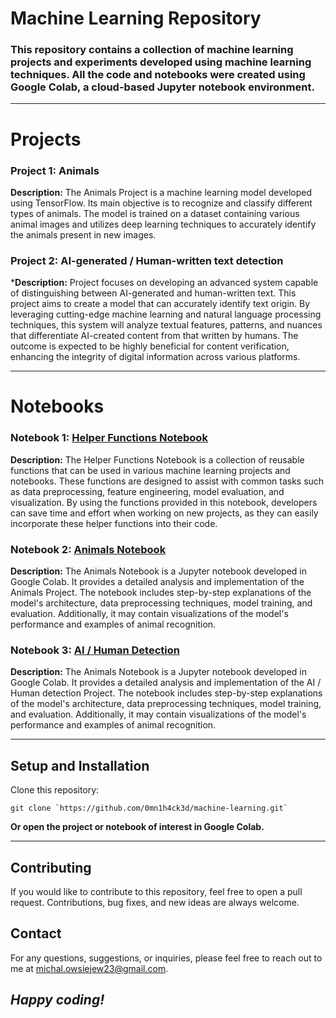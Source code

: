 # Machine Learning Repository
### This repository contains a collection of machine learning projects and experiments developed using machine learning techniques. All the code and notebooks were created using Google Colab, a cloud-based Jupyter notebook environment.

---

# Projects
### Project 1: Animals
**Description:** The Animals Project is a machine learning model developed using TensorFlow. Its main objective is to recognize and classify different types of animals. The model is trained on a dataset containing various animal images and utilizes deep learning techniques to accurately identify the animals present in new images.

### Project 2: AI-generated / Human-written text detection
***Description:** Project focuses on developing an advanced system capable of distinguishing between AI-generated and human-written text. This project aims to create a model that can accurately identify text origin. By leveraging cutting-edge machine learning and natural language processing techniques, this system will analyze textual features, patterns, and nuances that differentiate AI-created content from that written by humans. The outcome is expected to be highly beneficial for content verification, enhancing the integrity of digital information across various platforms.

---

# Notebooks
### Notebook 1: [Helper Functions Notebook](https://github.com/0mn1h4ck3d/TensorFlow/blob/main/helper-functions.py)
**Description:** The Helper Functions Notebook is a collection of reusable functions that can be used in various machine learning projects and notebooks. These functions are designed to assist with common tasks such as data preprocessing, feature engineering, model evaluation, and visualization. By using the functions provided in this notebook, developers can save time and effort when working on new projects, as they can easily incorporate these helper functions into their code.

### Notebook 2: [Animals Notebook](https://github.com/0mn1h4ck3d/machine-learning/blob/main/Animals.ipynb)
**Description:** The Animals Notebook is a Jupyter notebook developed in Google Colab. It provides a detailed analysis and implementation of the Animals Project. The notebook includes step-by-step explanations of the model's architecture, data preprocessing techniques, model training, and evaluation. Additionally, it may contain visualizations of the model's performance and examples of animal recognition.

### Notebook 3: [AI / Human Detection](https://github.com/0mn1h4ck3d/machine-learning/blob/main/ai-detection.ipynb)
**Description:** The Animals Notebook is a Jupyter notebook developed in Google Colab. It provides a detailed analysis and implementation of the AI / Human detection Project. The notebook includes step-by-step explanations of the model's architecture, data preprocessing techniques, model training, and evaluation. Additionally, it may contain visualizations of the model's performance and examples of animal recognition.

---

## Setup and Installation
Clone this repository:

```
git clone `https://github.com/0mn1h4ck3d/machine-learning.git`
```

**Or open the project or notebook of interest in Google Colab.**

---

## Contributing
If you would like to contribute to this repository, feel free to open a pull request. Contributions, bug fixes, and new ideas are always welcome.

## Contact
For any questions, suggestions, or inquiries, please feel free to reach out to me at michal.owsiejew23@gmail.com.

## ***Happy coding!***
